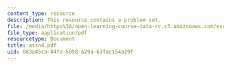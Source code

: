 ```yaml
---
content_type: resource
description: This resource contains a problem set.
file: /media/https%3A/open-learning-course-data-rc.s3.amazonaws.com/esd-260j-logistics-systems-fall-2006/0d3a45ca84fe5098a29a63fac154a19f_assn4.pdf
file_type: application/pdf
resourcetype: Document
title: assn4.pdf
uid: 0d3a45ca-84fe-5098-a29a-63fac154a19f
---
```

